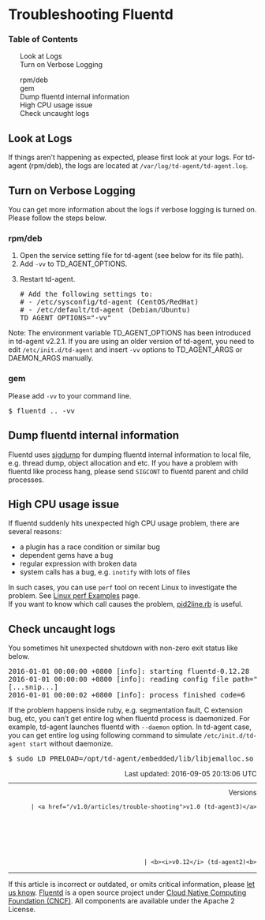 <hgroup>
<h1>Troubleshooting Fluentd</h1>
</hgroup>
<a name="look-at-logs"></a>
<section id="table-of-contents"><h3>Table of Contents</h3>
<ul id="toc">
<li class="toc-item"><a href="#look-at-logs">Look at Logs</a></li>
<li class="toc-item"><a href="#turn-on-verbose-logging">Turn on Verbose Logging</a></li>
<ul class="sub-toc">
<li class="sub-toc-item"><a href="#rpm/deb">rpm/deb</a></li>
<li class="sub-toc-item"><a href="#gem">gem</a></li>
</ul>
<li class="toc-item"><a href="#dump-fluentd-internal-information">Dump fluentd internal information</a></li>
<li class="toc-item"><a href="#high-cpu-usage-issue">High CPU usage issue</a></li>
<li class="toc-item"><a href="#check-uncaught-logs">Check uncaught logs</a></li>
</ul>
</section>
<h2>Look at Logs</h2>
<p>If things aren’t happening as expected, please first look at your logs. For td-agent (rpm/deb), the logs are located at <code>/var/log/td-agent/td-agent.log</code>.</p>
<a name="turn-on-verbose-logging"></a><h2>Turn on Verbose Logging</h2>
<p>You can get more information about the logs if verbose logging is turned on. Please follow the steps below.</p>
<a name="rpm/deb"></a><h3>rpm/deb</h3>
<ol>
<li>Open the service setting file for td-agent (see below for its file path).</li>
<li>Add <code>-vv</code> to TD_AGENT_OPTIONS.</li>
<li>
<p>Restart td-agent.</p>
<pre class="CodeRay"># Add the following settings to:
# - /etc/sysconfig/td-agent (CentOS/RedHat)
# - /etc/default/td-agent (Debian/Ubuntu)
TD_AGENT_OPTIONS="-vv"
</pre>
</li>
</ol>
<p>Note: The environment variable TD_AGENT_OPTIONS has been introduced in td-agent v2.2.1. If you are using an older version of td-agent, you need to edit <code>/etc/init.d/td-agent</code> and insert <code>-vv</code> options to TD_AGENT_ARGS or DAEMON_ARGS manually.</p>
<a name="gem"></a><h3>gem</h3>
<p>Please add <code>-vv</code> to your command line.</p>
<pre class="CodeRay">$ fluentd .. -vv
</pre>
<a name="dump-fluentd-internal-information"></a><h2>Dump fluentd internal information</h2>
<p>Fluentd uses <a href="https://github.com/frsyuki/sigdump">sigdump</a> for dumping fluentd internal information to local file, e.g. thread dump, object allocation and etc.
If you have a problem with fluentd like process hang, please send <code>SIGCONT</code> to fluentd parent and child processes.</p>
<a name="high-cpu-usage-issue"></a><h2>High CPU usage issue</h2>
<p>If fluentd suddenly hits unexpected high CPU usage problem, there are several reasons:</p>
<ul>
<li>a plugin has a race condition or similar bug</li>
<li>dependent gems have a bug</li>
<li>regular expression with broken data</li>
<li>system calls has a bug, e.g. <code>inotify</code> with lots of files</li>
</ul>
<p>In such cases, you can use <code>perf</code> tool on recent Linux to investigate the problem. See <a href="http://www.brendangregg.com/perf.html">Linux perf Examples</a> page.<br/>
If you want to know which call causes the problem, <a href="https://gist.github.com/nurse/0619b6af90df140508c2">pid2line.rb</a> is useful.</p>
<a name="check-uncaught-logs"></a><h2>Check uncaught logs</h2>
<p>You sometimes hit unexpected shutdown with non-zero exit status like below.</p>
<pre class="CodeRay">2016-01-01 00:00:00 +0800 [info]: starting fluentd-0.12.28
2016-01-01 00:00:00 +0800 [info]: reading config file path="/etc/td-agent/td-agent.conf"
[...snip...]
2016-01-01 00:00:02 +0800 [info]: process finished code=6
</pre>
<p>If the problem happens inside ruby, e.g. segmentation fault, C extension bug, etc,
you can’t get entire log when fluentd process is daemonized.
For example, td-agent launches fluentd with <code>--daemon</code> option. In td-agent case,
you can get entire log using following command to simulate <code>/etc/init.d/td-agent start</code> without daemonize.</p>
<pre class="CodeRay">$ sudo LD_PRELOAD=/opt/td-agent/embedded/lib/libjemalloc.so /usr/sbin/td-agent -c /etc/td-agent/td-agent.conf --user td-agent --group td-agent
</pre>
<div style="text-align:right">
  Last updated: 2016-09-05 20:13:06 UTC
  </div>
<hr size="1" style="margin-top: 10px; margin-bottom: 10px; color: rgba(0, 0, 0, .15);"/>
<div style="text-align:right">
Versions 
  
    
    | <a href="/v1.0/articles/trouble-shooting">v1.0 (td-agent3)</a>
    
  

  

  
    
    | <b><i>v0.12</i> (td-agent2)<b>
</b></b>
</div>
<hr size="1" style="margin-top: 10px; margin-bottom: 10px; color: rgba(0, 0, 0, .15);"/>
<p>
    If this article is incorrect or outdated, or omits critical information, please <a href="https://github.com/fluent/fluentd-docs/issues?state=open">let us know</a>. <a href="http://www.fluentd.org/">Fluentd</a> is a  open source project under <a href="https://cncf.io/">Cloud Native Computing Foundation (CNCF)</a>. All components are available under the Apache 2 License.
  </p>
